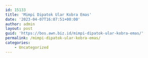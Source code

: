 ```yaml
---
id: 15133
title: 'Mimpi Dipatok Ular Kobra Emas'
date: '2023-04-07T16:07:51+00:00'
author: admin
layout: post
guid: 'https://bos.awn.biz.id/mimpi-dipatok-ular-kobra-emas/'
permalink: /mimpi-dipatok-ular-kobra-emas/
categories:
    - Uncategorized
---
```



